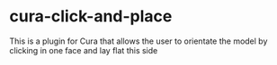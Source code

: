 # cura-click-and-place
This is a plugin for Cura that allows the user to orientate the model by clicking in one face and lay flat this side
